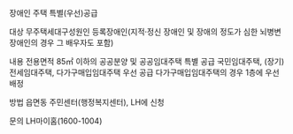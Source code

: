장애인 주택 특별(우선)공급

대상
무주택세대구성원인 등록장애인(지적·정신 장애인 및 장애의 정도가 심한 뇌병변장애인의 경우 그 배우자도 포함)

내용
전용면적 85㎡ 이하의 공공분양 및 공공임대주택 특별 공급
국민임대주택, (장기)전세임대주택, 다가구매입임대주택 우선 공급
다가구매입임대주택의 경우 1층에 우선 배정

방법
읍면동 주민센터(행정복지센터), LH에 신청

문의
LH마이홈(1600-1004)